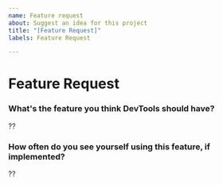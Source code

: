 ```yaml
---
name: Feature request
about: Suggest an idea for this project
title: "[Feature Request]"
labels: Feature Request

---
```


# Feature Request

### What's the feature you think DevTools should have?

??

### How often do you see yourself using this feature, if implemented?

??
